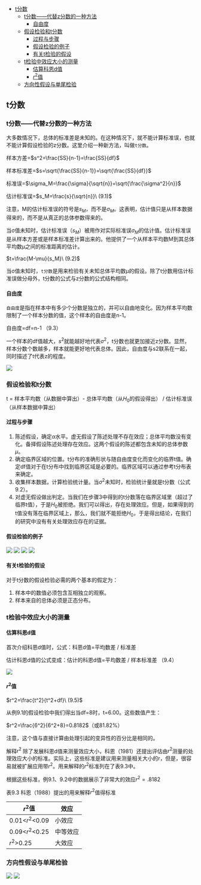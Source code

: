 - [t分数](#t%e5%88%86%e6%95%b0)
  - [t分数——代替z分数的一种方法](#t%e5%88%86%e6%95%b0%e4%bb%a3%e6%9b%bfz%e5%88%86%e6%95%b0%e7%9a%84%e4%b8%80%e7%a7%8d%e6%96%b9%e6%b3%95)
    - [自由度](#%e8%87%aa%e7%94%b1%e5%ba%a6)
  - [假设检验和t分数](#%e5%81%87%e8%ae%be%e6%a3%80%e9%aa%8c%e5%92%8ct%e5%88%86%e6%95%b0)
    - [过程与步骤](#%e8%bf%87%e7%a8%8b%e4%b8%8e%e6%ad%a5%e9%aa%a4)
    - [假设检验的例子](#%e5%81%87%e8%ae%be%e6%a3%80%e9%aa%8c%e7%9a%84%e4%be%8b%e5%ad%90)
    - [有关t检验的假设](#%e6%9c%89%e5%85%b3t%e6%a3%80%e9%aa%8c%e7%9a%84%e5%81%87%e8%ae%be)
  - [t检验中效应大小的测量](#t%e6%a3%80%e9%aa%8c%e4%b8%ad%e6%95%88%e5%ba%94%e5%a4%a7%e5%b0%8f%e7%9a%84%e6%b5%8b%e9%87%8f)
    - [估算科恩d值](#%e4%bc%b0%e7%ae%97%e7%a7%91%e6%81%a9d%e5%80%bc)
    - [$r^2$值](#r2%e5%80%bc)
  - [方向性假设与单尾检验](#%e6%96%b9%e5%90%91%e6%80%a7%e5%81%87%e8%ae%be%e4%b8%8e%e5%8d%95%e5%b0%be%e6%a3%80%e9%aa%8c)

## t分数
### t分数——代替z分数的一种方法
大多数情况下，总体的标准差是未知的。在这种情况下，就不能计算标准误，也就不能计算假设检验的z分数。这里介绍一种新方法，叫做`t分数`。

样本方差=$s^2=\frac{SS}{n-1}=\frac{SS}{df}$

样本标准差=$s=\sqrt{\frac{SS}{n-1}}=\sqrt{\frac{SS}{df}}$

标准误=$\sigma_M=\frac{\sigma}{\sqrt{n}}=\sqrt{\frac{\sigma^2}{n}}$

估计标准误=$s_M=\frac{s}{\sqrt{n}}\ (9.1)$

注意，M的估计标准误的符号是$s_M$，而不是$\sigma_M$。这表明，估计值只是从样本数据得来的，而不是从真正的总体参数得来的。

当σ值未知时，估计标准误（$s_M$）被用作对实际标准误$\sigma_M$的估计值。估计标准误是从样本方差或是样本标准差计算出来的。他提供了一个从样本平均数M到其总体平均数μ之间的标准距离的估计。

$t=\frac{M-\mu}{s_M}\ (9.2)$

当σ值未知时，`t分数`是用来检验有关未知总体平均数μ的假设。除了t分数用估计标准误做分母外，t分数的公式与z分数的公式结构相同。

#### 自由度
`自由度`是指在样本中有多少个分数是独立的，并可以自由地变化。因为样本平均数限制了一个样本分数的值，这个样本的自由度是n-1。

自由度=df=n-1 （9.3）

一个样本的df值越大，$s^2$就能越好地代表$\sigma^2$，t分数也就更加接近z分数。显然，样本分数个数越多，样本就能更好地代表总体。因此，自由度与s2联系在一起，同时描述了t代表z的程度。

![](t-score1.png)

### 假设检验和t分数
t = 样本平均数（从数据中算出）- 总体平均数（从$H_0$的假设得出） / 估计标准误（从样本数据中算出）

#### 过程与步骤
1. 陈述假设，确定$\alpha$水平。虚无假设了陈述处理不存在效应；总体平均数没有变化。备择假设陈述处理存在效应。这两个假设的陈述都包含未知的总体参数$\mu$。
2. 确定临界区域的位置。t分布的准确形状与随自由度变化而变化的临界t值。确定df值对于在t分布中找到临界区域是必要的。临界区域可以通过参考t分布表来确定。
3. 收集样本数据，计算检验统计量。当$\sigma^2$未知时，检验统计量就是t分数（公式9.2）。
4. 对虚无假设做出判定。当我们在步骤3中得到的t分数落在临界区域里（超过了临界t值），于是$H_0$被拒绝。我们可以得出，存在处理效应。但是，如果得到的t值没有落在临界区域上，那么，我们就不能拒绝$H_0$，于是得出结论，在我们的研究中没有有关处理效应存在的证据。

#### 假设检验的例子
![](t-score2.png)
![](t-score3.png)
![](t-score4.png)
![](t-score5.png)

#### 有关t检验的假设
对于t分数的假设检验必需的两个基本的假定为：
1. 样本中的数值必须包含互相独立的观察。
2. 样本来自的总体必须是正态分布。

### t检验中效应大小的测量
#### 估算科恩d值
首次介绍科恩d值时，公式：科恩d值=平均数差 / 标准差

估计科恩d值的公式变成：估计的科恩d值=平均数差 / 样本标准差 （9.4）

![](t-score6.png)

#### $r^2$值
$r^2=\frac{t^2}{t^2+df}\ (9.5)$

从例9.1的假设检验中我们得出当df=8时，t=6.00。这些数值产生：

$r^2=\frac{6^2}{6^2+8}=0.8182$（或81.82%）

注意，这个值与直接计算由处理引起的变异性的百分比是相同的。

解释$r^2$ 除了发展科恩d值来测量效应大小，科恩（1981）还提出评估由$r^2$测量的处理效应大小的标准。实际上，这些标准是建议用来测量相关大小的r，但是，很容易就被扩展应用带$r^2$。用来解释的$r^2$标准列在了表9.3中。

根据这些标准，例9.1、9.2中的数据展示了非常大的效应$r^2=.8182$

表9.3 科恩（1988）提出的用来解释$r^2$值得标准

$r^2$值 | 效应
-----| ----
0.01<$r^2$<0.09 | 小效应
0.09<$r^2$<0.25 | 中等效应
$r^2$>0.25 | 大效应

### 方向性假设与单尾检验
![](t-score7.png)
![](t-score8.png)